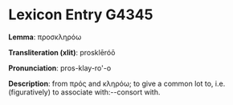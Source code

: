 # Lexicon Entry G4345

**Lemma**: προσκληρόω

**Transliteration (xlit)**: prosklēróō

**Pronunciation**: pros-klay-ro'-o

**Description**:
from πρός and κληρόω; to give a common lot to, i.e. (figuratively) to associate with:--consort with.
